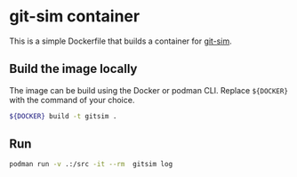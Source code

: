 # git-sim container

This is a simple Dockerfile that builds a container for [git-sim](https://initialcommit.com/blog/git-sim).

## Build the image locally 

The image can be build using the Docker or podman CLI. Replace `${DOCKER}` with the command of your choice.

```bash
${DOCKER} build -t gitsim .
```

## Run

```bash
podman run -v .:/src -it --rm  gitsim log
```






